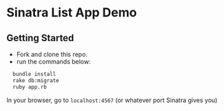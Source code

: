 # Sinatra List App Demo

**Getting Started**
---

- Fork and clone this repo.
- run the commands below:

```bash
  bundle install
  rake db:migrate
  ruby app.rb
```
In your browser, go to `localhost:4567` (or whatever port Sinatra gives you)
